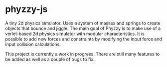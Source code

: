 # phyzzy-js
A tiny 2d physics simulator. Uses a system of masses and springs to create
objects that bounce and jiggle. The main goal of Phyzzy is to make use of a
verlet-based 2d physics simulator with modular characteristics. 
It is possible to add new forces and constraints by modifying the input force
and input collision calculations.

This project is currently a work in progress. There are still many features to 
be added as well as a couple of bugs to fix.